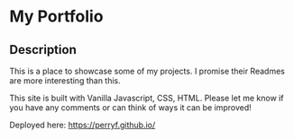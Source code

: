 # My Portfolio

## Description

This is a place to showcase some of my projects. I promise their Readmes are more interesting than this.

This site is built with Vanilla Javascript, CSS, HTML. Please let me know if you have any comments or can think of ways it can be improved!

Deployed here: https://perryf.github.io/
